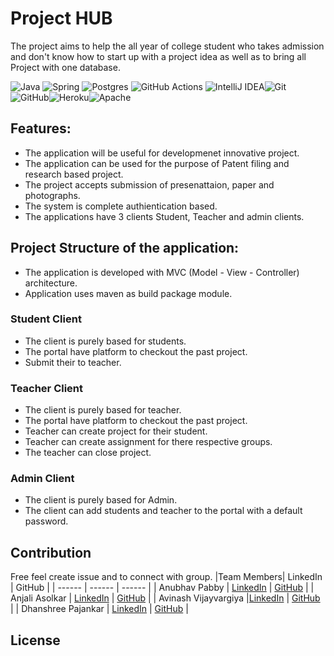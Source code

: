 # Project HUB
The project aims to help the all year of college student who takes admission and don't know how to start up with a project idea as well as to bring all Project with one database.

![Java](https://img.shields.io/badge/java-%23ED8B00.svg?style=for-the-badge&logo=java&logoColor=white) 	![Spring](https://img.shields.io/badge/spring-%236DB33F.svg?style=for-the-badge&logo=spring&logoColor=white) ![Postgres](https://img.shields.io/badge/postgres-%23316192.svg?style=for-the-badge&logo=postgresql&logoColor=white) ![GitHub Actions](https://img.shields.io/badge/githubactions-%232671E5.svg?style=for-the-badge&logo=githubactions&logoColor=white) ![IntelliJ IDEA](https://img.shields.io/badge/IntelliJIDEA-000000.svg?style=for-the-badge&logo=intellij-idea&logoColor=white)![Git](https://img.shields.io/badge/git-%23F05033.svg?style=for-the-badge&logo=git&logoColor=white)	![GitHub](https://img.shields.io/badge/github-%23121011.svg?style=for-the-badge&logo=github&logoColor=white)![Heroku](https://img.shields.io/badge/heroku-%23430098.svg?style=for-the-badge&logo=heroku&logoColor=white)![Apache](https://img.shields.io/badge/apache-%23D42029.svg?style=for-the-badge&logo=apache&logoColor=white)

## Features:
- The application will be useful for developmenet innovative project.
- The application can be used for the purpose of Patent filing and research based project.
- The project accepts submission of presenattaion, paper and photographs.
- The system is complete authientication based.
- The applications have 3 clients Student, Teacher and admin clients.

## Project Structure of the application:
- The application is developed with MVC (Model - View - Controller) architecture.
- Application uses maven as build package module.

### Student Client
- The client is purely based for students.
- The portal have platform to checkout the past project.
- Submit their to teacher.

### Teacher Client
- The client is purely based for teacher.
- The portal have platform to checkout the past project.
- Teacher can create project for their student.
- Teacher can create assignment for there respective groups.
- The teacher can close project.

### Admin Client
- The client is purely based for Admin.
- The client can add students and teacher to the portal with a default password.

## Contribution
Free feel create issue and to connect with group.
|Team Members| LinkedIn | GitHub |
| ------ | ------ | ------ |
| Anubhav Pabby | [LinkedIn](https://www.linkedin.com/in/anubhav-pabby-657a36161/) | [GitHub](https://github.com/AnubhavPabby) |
| Anjali Asolkar | [LinkedIn](https://www.linkedin.com/in/anjali-asolkar/) | [GitHub](https://github.com/amethyst-39) |
| Avinash Vijayvargiya |[LinkedIn](https://www.linkedin.com/in/avinash14022002/) | [GitHub](https://github.com/avinash14022002) |
| Dhanshree Pajankar | [LinkedIn](https://www.linkedin.com/in/dhanshree-pajankar-74105b1a0/) | [GitHub](https://github.com/dhanshreep18) |

## License



